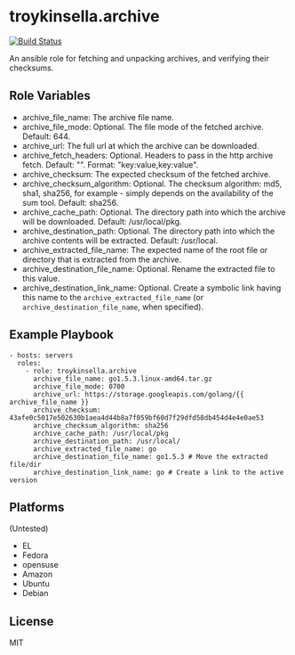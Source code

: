 troykinsella.archive
====================

[![Build Status][travis-image]][travis-url]

An ansible role for fetching and unpacking archives, and verifying their checksums.

Role Variables
--------------

* archive_file_name: The archive file name.
* archive_file_mode: Optional. The file mode of the fetched archive. Default: 644.
* archive_url: The full url at which the archive can be downloaded.
* archive_fetch_headers: Optional. Headers to pass in the http archive fetch. Default: "". Format: "key:value,key:value".
* archive_checksum: The expected checksum of the fetched archive.
* archive_checksum_algorithm: Optional. The checksum algorithm: md5, sha1, sha256, for example - simply depends on the availability of the sum tool. Default: sha256.
* archive_cache_path: Optional. The directory path into which the archive will be downloaded. Default: /usr/local/pkg.
* archive_destination_path: Optional. The directory path into which the archive contents will be extracted. Default: /usr/local.
* archive_extracted_file_name: The expected name of the root file or directory that is extracted from the archive.
* archive_destination_file_name: Optional. Rename the extracted file to this value.
* archive_destination_link_name: Optional. Create a symbolic link having this name to the `archive_extracted_file_name` (or `archive_destination_file_name`, when specified). 

Example Playbook
----------------

    - hosts: servers
      roles:
        - role: troykinsella.archive
          archive_file_name: go1.5.3.linux-amd64.tar.gz
          archive_file_mode: 0700
          archive_url: https://storage.googleapis.com/golang/{{ archive_file_name }}
          archive_checksum: 43afe0c5017e502630b1aea4d44b8a7f059bf60d7f29dfd58db454d4e4e0ae53
          archive_checksum_algorithm: sha256
          archive_cache_path: /usr/local/pkg
          archive_destination_path: /usr/local/
          archive_extracted_file_name: go
          archive_destination_file_name: go1.5.3 # Move the extracted file/dir
          archive_destination_link_name: go # Create a link to the active version

Platforms
---------

(Untested)

* EL
* Fedora
* opensuse
* Amazon
* Ubuntu
* Debian

License
-------

MIT

[travis-image]: https://travis-ci.org/troykinsella/ansible-archive.svg?branch=master
[travis-url]: https://travis-ci.org/troykinsella/ansible-archive
